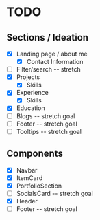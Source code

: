 # TODO

## Sections / Ideation

- [x] Landing page / about me
  - [x] Contact Information
- [ ] Filter/search -- stretch
- [x] Projects
  - [x] Skills
- [x] Experience
  - [x] Skills
- [x] Education
- [ ] Blogs -- stretch goal
- [ ] Footer -- stretch goal
- [ ] Tooltips -- stretch goal

## Components

- [x] Navbar
- [x] ItemCard
- [x] PortfolioSection
- [ ] SocialsCard -- stretch goal
- [x] Header
- [ ] Footer -- stretch goal
